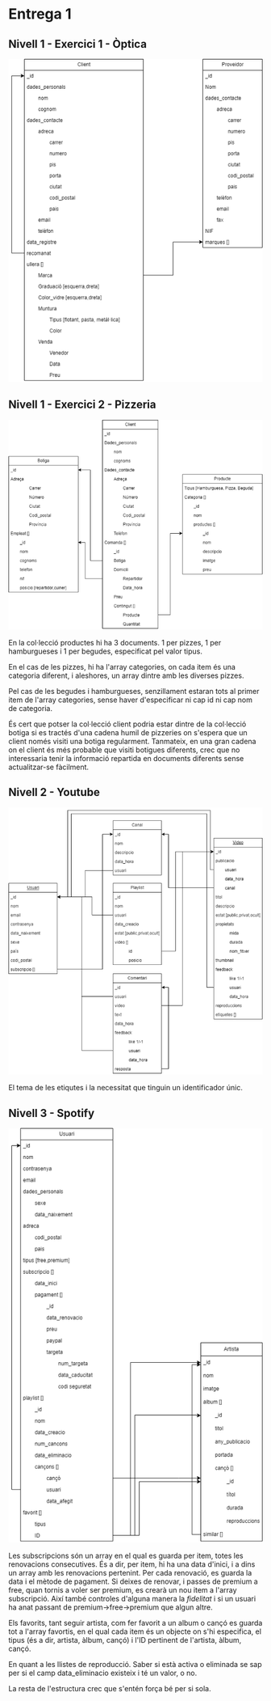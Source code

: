 # Entrega 1

## Nivell 1 - Exercici 1 - Òptica

![Diagrama](nivell1_optica_diagrama.png)


## Nivell 1 - Exercici 2 - Pizzeria

![Diagrama](nivell1_pizzeria_diagrama.png)

En la col·lecció productes hi ha 3 documents. 1 per pizzes, 1 per hamburgueses i 1 per begudes, especificat pel valor tipus.

En el cas de les pizzes, hi ha l'array categories, on cada item és una categoria diferent, i aleshores, un array dintre amb les diverses pizzes.

Pel cas de les begudes i hamburgueses, senzillament estaran tots al primer item de l'array categories, sense haver d'especificar ni cap id ni cap nom de categoria.

És cert que potser la col·lecció client podria estar dintre de la col·lecció botiga si es tractés d'una cadena humil de pizzeries on s'espera que un client només visiti una botiga regularment. Tanmateix, en una gran cadena on el client és més probable que visiti botigues diferents, crec que no interessaria tenir la informació repartida en documents diferents sense actualitzar-se fàcilment.

## Nivell 2 - Youtube

![Diagrama](nivell2_youtube_diagrama.png)

El tema de les etiqutes i la necessitat que tinguin un identificador únic.

## Nivell 3 - Spotify

![Diagrama](nivell3_spotify_diagrama.png)

Les subscripcions són un array en el qual es guarda per item, totes les renovacions consecutives. És a dir, per item, hi ha una data d'inici, i a dins un array amb les renovacions pertenint. Per cada renovació, es guarda la data i el mètode de pagament. Si deixes de renovar, i passes de premium a free, quan tornis a voler ser premium, es crearà un nou item a l'array subscripció. Així també controles d'alguna manera la _fidelitat_ i si un usuari ha anat passant de premium->free->premium que algun altre.

Els favorits, tant seguir artista, com fer favorit a un album o cançó es guarda tot a l'array favortis, en el qual cada item és un objecte on s'hi especifica, el tipus (és a dir, artista, àlbum, cançó) i l'ID pertinent de l'artista, àlbum, cançó.

En quant a les llistes de reproducció. Saber si està activa o eliminada se sap per si el camp data_eliminacio existeix i té un valor, o no.

La resta de l'estructura crec que s'entén força bé per si sola.